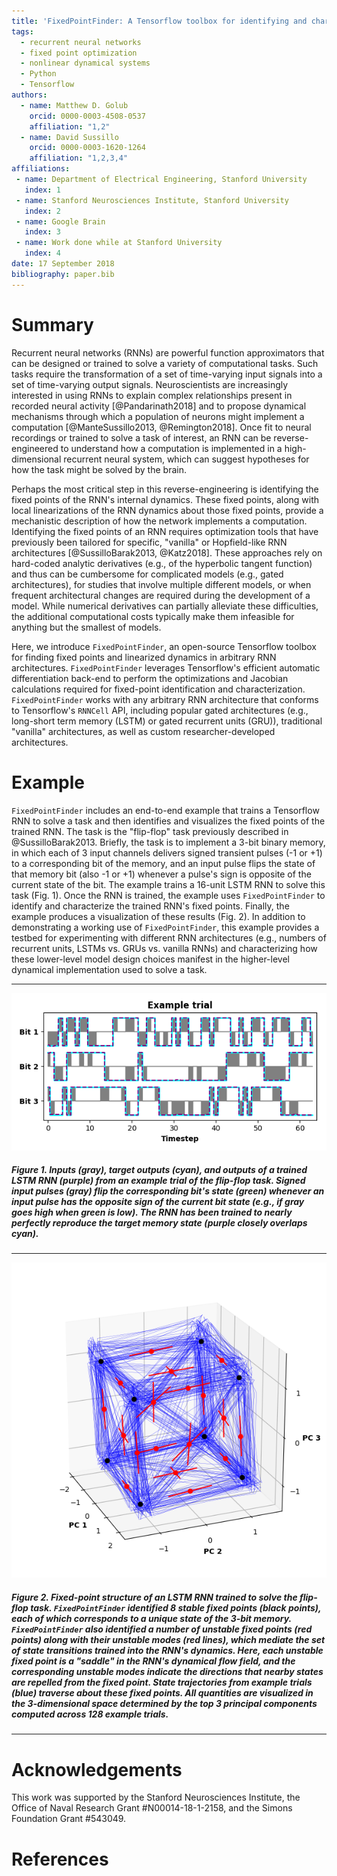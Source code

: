 ```yaml
---
title: 'FixedPointFinder: A Tensorflow toolbox for identifying and characterizing fixed points in recurrent neural networks'
tags:
  - recurrent neural networks
  - fixed point optimization
  - nonlinear dynamical systems
  - Python
  - Tensorflow
authors:
  - name: Matthew D. Golub
    orcid: 0000-0003-4508-0537
    affiliation: "1,2"
  - name: David Sussillo
    orcid: 0000-0003-1620-1264
    affiliation: "1,2,3,4"
affiliations:
 - name: Department of Electrical Engineering, Stanford University
   index: 1
 - name: Stanford Neurosciences Institute, Stanford University
   index: 2
 - name: Google Brain
   index: 3
 - name: Work done while at Stanford University
   index: 4  
date: 17 September 2018
bibliography: paper.bib
---
```


# Summary

Recurrent neural networks (RNNs) are powerful function approximators that can be designed or trained to solve a variety of computational tasks. Such tasks require the transformation of a set of time-varying input signals into a set of time-varying output signals. Neuroscientists are increasingly interested in using RNNs to explain complex relationships present in recorded neural activity [@Pandarinath2018] and to propose dynamical mechanisms through which a population of neurons might implement a computation [@ManteSussillo2013, @Remington2018]. Once fit to neural recordings or trained to solve a task of interest, an RNN can be reverse-engineered to understand how a computation is implemented in a high-dimensional recurrent neural system, which can suggest hypotheses for how the task might be solved by the brain.

Perhaps the most critical step in this reverse-engineering is identifying the fixed points of the RNN's internal dynamics. These fixed points, along with local linearizations of the RNN dynamics about those fixed points, provide a mechanistic description of how the network implements a computation. Identifying the fixed points of an RNN requires optimization tools that have previously been tailored for specific, "vanilla" or Hopfield-like RNN architectures [@SussilloBarak2013, @Katz2018]. These approaches rely on hard-coded analytic derivatives (e.g., of the hyperbolic tangent function) and thus can be cumbersome for complicated models (e.g., gated architectures), for studies that involve multiple different models, or when frequent architectural changes are required during the development of a model. While numerical derivatives can partially alleviate these difficulties, the additional computational costs typically make them infeasible for anything but the smallest of models.

Here, we introduce ``FixedPointFinder``, an open-source Tensorflow toolbox for finding fixed points and linearized dynamics in arbitrary RNN architectures. ``FixedPointFinder`` leverages Tensorflow's efficient automatic differentiation back-end to perform the optimizations and Jacobian calculations required for fixed-point identification and characterization. ``FixedPointFinder`` works with any arbitrary RNN architecture that conforms to Tensorflow's ``RNNCell`` API, including popular gated architectures (e.g., long-short term memory (LSTM) or gated recurrent units (GRU)), traditional "vanilla" architectures, as well as custom researcher-developed architectures.

# Example

``FixedPointFinder`` includes an end-to-end example that trains a Tensorflow RNN to solve a task and then identifies and visualizes the fixed points of the trained RNN. The task is the "flip-flop" task previously described in @SussilloBarak2013. Briefly, the task is to implement a 3-bit binary memory, in which each of 3 input channels delivers signed transient pulses (-1 or +1) to a corresponding bit of the memory, and an input pulse flips the state of that memory bit (also -1 or +1) whenever a pulse's sign is opposite of the current state of the bit. The example trains a 16-unit LSTM RNN to solve this task (Fig. 1). Once the RNN is trained, the example uses ``FixedPointFinder`` to identify and characterize the trained RNN's fixed points. Finally, the example produces a visualization of these results (Fig. 2). In addition to demonstrating a working use of ``FixedPointFinder``, this example provides a testbed for experimenting with different RNN architectures (e.g., numbers of recurrent units, LSTMs vs. GRUs vs. vanilla RNNs) and characterizing how these lower-level model design choices manifest in the higher-level dynamical implementation used to solve a task.

---
![Figure 1](task_example.png)

##### Figure 1. Inputs (gray), target outputs (cyan), and outputs of a trained LSTM RNN (purple) from an example trial of the flip-flop task. Signed input pulses (gray) flip the corresponding bit's state (green) whenever an input pulse has the opposite sign of the current bit state (e.g., if gray goes high when green is low). The RNN has been trained to nearly perfectly reproduce the target memory state (purple closely overlaps cyan).
---
![Figure 2](fixed_points.png)

##### Figure 2. Fixed-point structure of an LSTM RNN trained to solve the flip-flop task. ``FixedPointFinder`` identified 8 stable fixed points (black points), each of which corresponds to a unique state of the 3-bit memory. ``FixedPointFinder`` also identified a number of unstable fixed points (red points) along with their unstable modes (red lines), which mediate the set of state transitions trained into the RNN's dynamics. Here, each unstable fixed point is a "saddle" in the RNN's dynamical flow field, and the corresponding unstable modes indicate the directions that nearby states are repelled from the fixed point. State trajectories from example trials (blue) traverse about these fixed points. All quantities are visualized in the 3-dimensional space determined by the top 3 principal components computed across 128 example trials.
---

# Acknowledgements

This work was supported by the Stanford Neurosciences Institute, the Office of Naval Research Grant #N00014-18-1-2158, and the Simons Foundation Grant #543049.

# References
